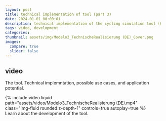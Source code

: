 ```yaml
---
layout: post
title: technical implementation of tool (part 3)
date: 2024-01-01 00:00:01
description: technical implementation of the cycling simulation tool (German)
tags: video, development
categories:
thumbnail: assets/img/Modelo3_TechnischeRealisierung (DE)_Cover.png
images:
  compare: true
  slider: false
---
```


## video

The tool. Technical implemntation, possible use cases, and application potential.

<div class="row mt-3">
    <div class="col-sm mt-3 mt-md-0">
        {% include video.liquid path="assets/video/Modelo3_TechnischeRealisierung (DE).mp4" class="img-fluid rounded z-depth-1" controls=true autoplay=true %}
    </div>
</div>
<div class="caption">
    Learn about the development of the tool.
</div>

<!-- 
It does also support embedding videos from different sources. Here are some examples:

<div class="row mt-3">
    <div class="col-sm mt-3 mt-md-0">
        {% include video.liquid path="https://www.youtube.com/embed/jNQXAC9IVRw" class="img-fluid rounded z-depth-1" %}
    </div>
    <div class="col-sm mt-3 mt-md-0">
        {% include video.liquid path="https://player.vimeo.com/video/524933864?h=1ac4fd9fb4&title=0&byline=0&portrait=0" class="img-fluid rounded z-depth-1" %}
    </div>
</div> -->
